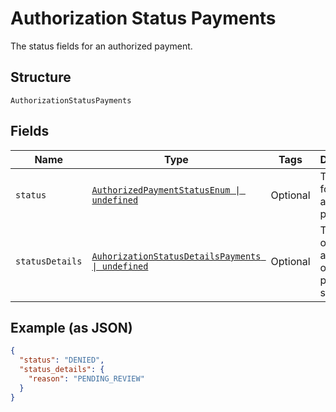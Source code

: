 
# Authorization Status Payments

The status fields for an authorized payment.

## Structure

`AuthorizationStatusPayments`

## Fields

| Name | Type | Tags | Description |
|  --- | --- | --- | --- |
| `status` | [`AuthorizedPaymentStatusEnum \| undefined`](../../doc/models/authorized-payment-status-enum.md) | Optional | The status for the authorized payment. |
| `statusDetails` | [`AuhorizationStatusDetailsPayments \| undefined`](../../doc/models/auhorization-status-details-payments.md) | Optional | The details of the authorized order pending status. |

## Example (as JSON)

```json
{
  "status": "DENIED",
  "status_details": {
    "reason": "PENDING_REVIEW"
  }
}
```

